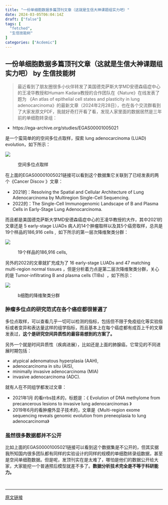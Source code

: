 ```yaml
---
title: "一份单细胞数据多篇顶刊文章（这就是生信大神课题组实力吧）"
date: 2024-03-05T06:04:14Z
draft: ["false"]
tags: [
  "fetched",
  "生信技能树"
]
categories: ["Acdemic"]
---
```

一份单细胞数据多篇顶刊文章（这就是生信大神课题组实力吧） by 生信技能树
------
<div><section data-tool="mdnice编辑器" data-website="https://www.mdnice.com"><blockquote data-tool="mdnice编辑器"><span></span><p>最近看到了朋友圈很多小伙伴转发了美国德克萨斯大学MD安德森癌症中心的王凌华教授和Humam Kadara教授的合作团队在《Nature》在线发表了题为 《An atlas of epithelial cell states and plasticity in lung adenocarcinoma》的最新文章（2024年2月28日），也在各个交流群看到了大家发原文PDF，我就好奇打开看了看，发现人家里面的数据居然是三年前的单细胞转录组：</p></blockquote><ul data-tool="mdnice编辑器"><li><section>https://ega-archive.org/studies/EGAS00001005021</section></li></ul><p data-tool="mdnice编辑器">是一个蛮简单的的空间多位点取样，探索 lung adenocarcinoma (LUAD) evolution，如下所示：</p><p><img data-galleryid="" data-imgfileid="100044901" data-ratio="0.27865612648221344" data-s="300,640" data-src="https://mmbiz.qpic.cn/mmbiz_png/cZNhZQ6j4wy7mKAyk2btfEia7AhyXz0ibVibX6lkGKDAp1ugvnOTibwZLlyax1tDTkulmAIaozwNvPl0Rq9ZlCCSHg/640?wx_fmt=png&amp;from=appmsg" data-type="png" data-w="1012" src="https://mmbiz.qpic.cn/mmbiz_png/cZNhZQ6j4wy7mKAyk2btfEia7AhyXz0ibVibX6lkGKDAp1ugvnOTibwZLlyax1tDTkulmAIaozwNvPl0Rq9ZlCCSHg/640?wx_fmt=png&amp;from=appmsg"></p><figure data-tool="mdnice编辑器"><figcaption>空间多位点取样</figcaption></figure><p data-tool="mdnice编辑器">在上面的EGAS00001005021链接可以看到这个数据集它关联到了已经发表的两个《Cancer Discov 》文章：</p><ul data-tool="mdnice编辑器"><li><section>2021的：Resolving the Spatial and Cellular Architecture of Lung Adenocarcinoma by Multiregion Single-Cell Sequencing.</section></li><li><section>2022的：The Single-Cell Immunogenomic Landscape of B and Plasma Cells in Early-Stage Lung Adenocarcinoma.</section></li></ul><p data-tool="mdnice编辑器">而且都是美国德克萨斯大学MD安德森癌症中心的王凌华教授的大作，其中2021的文章还是 5 early-stage LUADs 病人的14个肿瘤取样以及其5个癌旁取样，总共是19个样品的186,916 cells ,  如下所示的第一层次降维聚类分群：</p><p><img data-galleryid="" data-imgfileid="100044903" data-ratio="0.681551116333725" data-s="300,640" data-src="https://mmbiz.qpic.cn/mmbiz_png/cZNhZQ6j4wy7mKAyk2btfEia7AhyXz0ibVpicf4NicntCKfhfqyfFQI0EOgv7oxz4DffMhroibvVPuokCp3jD4s5ZSQ/640?wx_fmt=png&amp;from=appmsg" data-type="png" data-w="1702" src="https://mmbiz.qpic.cn/mmbiz_png/cZNhZQ6j4wy7mKAyk2btfEia7AhyXz0ibVpicf4NicntCKfhfqyfFQI0EOgv7oxz4DffMhroibvVPuokCp3jD4s5ZSQ/640?wx_fmt=png&amp;from=appmsg"></p><figure data-tool="mdnice编辑器"><figcaption>19个样品的186,916 cells,</figcaption></figure><p data-tool="mdnice编辑器">另外的2022的文章就扩充成为了 16 early-stage LUADs and 47 matching multi-region normal tissues ，但是分析着力点是第二层次降维聚类分群，关心的是 Tumor-infiltrating B and plasma cells (TIBs)  ，如下所示：</p><p><img data-galleryid="" data-imgfileid="100044902" data-ratio="0.3941109852774632" data-s="300,640" data-src="https://mmbiz.qpic.cn/mmbiz_png/cZNhZQ6j4wy7mKAyk2btfEia7AhyXz0ibVr88bneDMIdwR27JiaT5luJTo6L6J0S82gQwbRyqIewhlFlnKfXNBn9A/640?wx_fmt=png&amp;from=appmsg" data-type="png" data-w="1766" src="https://mmbiz.qpic.cn/mmbiz_png/cZNhZQ6j4wy7mKAyk2btfEia7AhyXz0ibVr88bneDMIdwR27JiaT5luJTo6L6J0S82gQwbRyqIewhlFlnKfXNBn9A/640?wx_fmt=png&amp;from=appmsg"></p><figure data-tool="mdnice编辑器"><figcaption>b细胞的降维聚类分群</figcaption></figure><h3 data-tool="mdnice编辑器"><span></span><span>肿瘤多位点的研究范式在各个癌症都很普遍了</span><span></span></h3><p data-tool="mdnice编辑器">多位点取样，可以查看几乎一切可以检测的指标，包括但不限于免疫组化等实验指标或者变异和表达量这样的组学指标，而且基本上在每个癌症都有成百上千的文章发表过，<span><strong>这个是研究空间异质性的最容易想到的方案了。</strong></span></p><p data-tool="mdnice编辑器">另外一个就是时间异质性（疾病进展），比如还是上面的肺腺癌，它常见的不同进展时期包括：</p><ul data-tool="mdnice编辑器"><li><section>atypical adenomatous hyperplasia (AAH),</section></li><li><section>adenocarcinoma in situ (AIS),</section></li><li><section>minimally invasive adenocarcinoma (MIA)</section></li><li><section>invasive adenocarcinoma (ADC).</section></li></ul><p data-tool="mdnice编辑器">就有人在不同组学都发过文章：</p><ul data-tool="mdnice编辑器"><li><section>2021年1月 的看rrbs技术的，标题是：《 Evolution of DNA methylome from precancerous lesions to invasive lung adenocarcinomas 》</section></li><li><section>2019年6月的看肿瘤外显子技术的，文章是《Multi-region exome sequencing reveals genomic evolution from preneoplasia to lung adenocarcinoma》</section></li></ul><h3 data-tool="mdnice编辑器"><span></span><span>虽然很多数据都并不公开</span><span></span></h3><p data-tool="mdnice编辑器">比如上面的EGAS00001005021链接可以看到这个数据集是不公开的，但其实据我所知国内很多团队都有同样的实验设计的同样的规模的单细胞转录组数据，甚至是空间单细胞数据。但是呢，发顶刊实在是太难了，哪怕是他们的数据公开给大家，大家能挖一个普通预后模型就差不多了。<strong>数据分析技术完全是不等于科研能力。</strong></p></section><p><br></p><p><mp-style-type data-value="3"></mp-style-type></p></div>  
<hr>
<a href="https://mp.weixin.qq.com/s/bkZ_HTGNk_vlqRJGDhQq1Q",target="_blank" rel="noopener noreferrer">原文链接</a>
